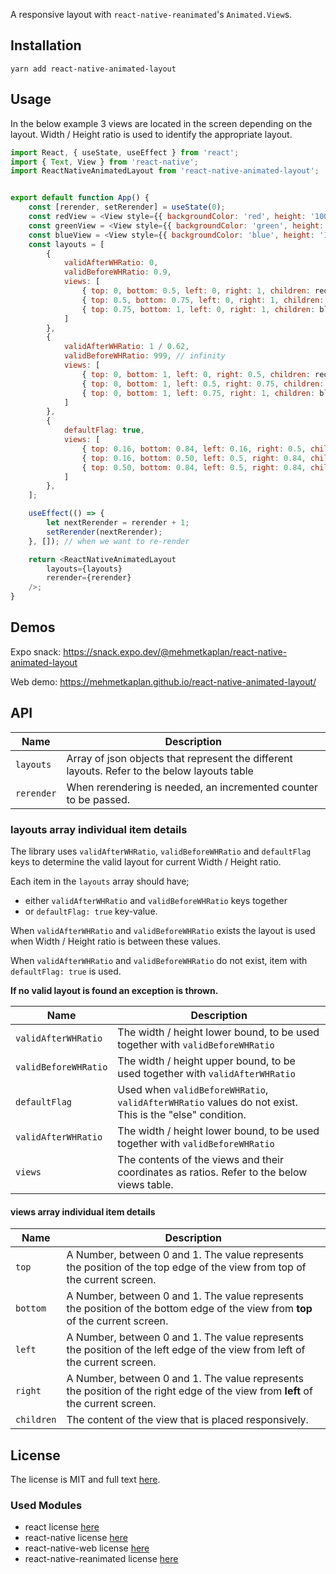 
A responsive layout with `react-native-reanimated`'s `Animated.View`s.
## Installation

```
yarn add react-native-animated-layout
```

## Usage

In the below example 3 views are located in the screen depending on the layout. Width / Height ratio is used to identify the appropriate layout.

```javascript
import React, { useState, useEffect } from 'react';
import { Text, View } from 'react-native';
import ReactNativeAnimatedLayout from 'react-native-animated-layout';


export default function App() {
	const [rerender, setRerender] = useState(0);
	const redView = <View style={{ backgroundColor: 'red', height: '100%', width: '100%', }}><Text>{"I am the red view"}</Text></View>;
	const greenView = <View style={{ backgroundColor: 'green', height: '100%', width: '100%', }}><Text>{"I am the green view"}</Text></View>;
	const blueView = <View style={{ backgroundColor: 'blue', height: '100%', width: '100%', }}><Text>{"I am the blue view"}</Text></View>;
	const layouts = [
		{
			validAfterWHRatio: 0,
			validBeforeWHRatio: 0.9,
			views: [
				{ top: 0, bottom: 0.5, left: 0, right: 1, children: redView },
				{ top: 0.5, bottom: 0.75, left: 0, right: 1, children: greenView },
				{ top: 0.75, bottom: 1, left: 0, right: 1, children: blueView },
			]
		},
		{
			validAfterWHRatio: 1 / 0.62,
			validBeforeWHRatio: 999, // infinity
			views: [
				{ top: 0, bottom: 1, left: 0, right: 0.5, children: redView },
				{ top: 0, bottom: 1, left: 0.5, right: 0.75, children: greenView },
				{ top: 0, bottom: 1, left: 0.75, right: 1, children: blueView },
			]
		},
		{
			defaultFlag: true,
			views: [
				{ top: 0.16, bottom: 0.84, left: 0.16, right: 0.5, children: redView },
				{ top: 0.16, bottom: 0.50, left: 0.5, right: 0.84, children: greenView },
				{ top: 0.50, bottom: 0.84, left: 0.5, right: 0.84, children: blueView },
			]
		},
	];

	useEffect(() => {
		let nextRerender = rerender + 1;
		setRerender(nextRerender);
	}, []); // when we want to re-render

	return <ReactNativeAnimatedLayout
		layouts={layouts}
		rerender={rerender}
	/>;
}
```

## Demos

Expo snack: https://snack.expo.dev/@mehmetkaplan/react-native-animated-layout

Web demo: https://mehmetkaplan.github.io/react-native-animated-layout/

## API

| Name | Description |
|------|-------------|
|  `layouts`  | Array of json objects that represent the different layouts. Refer to the below layouts table | 
|  `rerender` | When rerendering is needed, an incremented counter to be passed. |
### layouts array individual item details

The library uses `validAfterWHRatio`, `validBeforeWHRatio` and `defaultFlag` keys to determine the valid layout for current Width / Height ratio. 

Each item in the `layouts` array should have;
- either `validAfterWHRatio` and `validBeforeWHRatio` keys together
- or `defaultFlag: true` key-value.

When `validAfterWHRatio` and `validBeforeWHRatio` exists the layout is used when Width / Height ratio is between these values.

When `validAfterWHRatio` and `validBeforeWHRatio` do not exist, item with `defaultFlag: true` is used.

**If no valid layout is found an exception is thrown.**

| Name | Description |
|------|-------------|
| `validAfterWHRatio` | The width / height lower bound, to be used together with `validBeforeWHRatio` | 
| `validBeforeWHRatio` | The width / height upper bound, to be used together with `validAfterWHRatio` | 
| `defaultFlag` | Used when `validBeforeWHRatio`, `validAfterWHRatio` values do not exist. This is the "else" condition.|
| `validAfterWHRatio` | The width / height lower bound, to be used together with `validBeforeWHRatio` | 
| `views` | The contents of the views and their coordinates as ratios. Refer to the below views table. |

#### views array individual item details

| Name | Description |
|------|-------------|
| `top` | A Number, between 0 and 1. The value represents the position of the top edge of the view from top of the current screen. | 
| `bottom` | A Number, between 0 and 1. The value represents the position of the bottom edge of the view from **top** of the current screen. |
| `left` | A Number, between 0 and 1. The value represents the position of the left edge of the view from left of the current screen. | 
| `right` | A Number, between 0 and 1. The value represents the position of the right edge of the view from **left** of the current screen. |
| `children` | The content of the view that is placed responsively. |

## License

The license is MIT and full text [here](LICENSE).

### Used Modules

* react license [here](./OtherLicenses/react.txt)
* react-native license [here](./OtherLicenses/react-native.txt)
* react-native-web license [here](./OtherLicenses/react-native-web.txt)
* react-native-reanimated license [here](./OtherLicenses/react-native-reanimated.txt)
